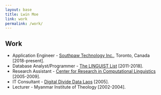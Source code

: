 ```yaml
---
layout: base
title: Lwin Moe
link: work
permalink: /work/
---
```


## Work

- Application Engineer - [Southpaw Technology Inc.](https://southpawtech.com/), Toronto, Canada [2018-present].
- Database Analyst/Programmer - [The LINGUIST List](https://linguistlist.org) [2011-2018].
- Research Assistant - [Center for Research in Computational Linguistics](http://www.sealang.net/) [2005-2009].
- IT Consultant - [Digital Divide Data Laos](http://digitaldividedata.org) [2005].
- Lecturer - Myanmar Institute of Theology [2002-2004].

